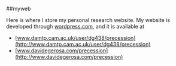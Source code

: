 ##myweb

Here is where I store my personal research website.
My website is developed through [wordpress.com](https://wordpress.com), and it is available at 

- [www.damtp.cam.ac.uk/user/dg438/precession](http://www.damtp.cam.ac.uk/user/dg438/precession) 
- [www.davidegerosa.com/precession](http://www.davidegerosa.com/precession)
